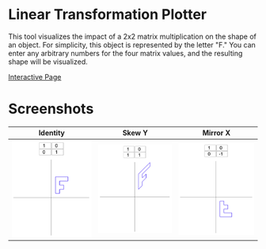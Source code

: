 # Linear Transformation Plotter

This tool visualizes the impact of a 2x2 matrix multiplication on the shape of an object.
For simplicity, this object is represented by the letter "F."
You can enter any arbitrary numbers for the four matrix values, and the resulting shape will be visualized.

 [Interactive Page](https://lischilpp.github.io/Linear-Transformation-Plotter)

# Screenshots
Identity |  Skew Y | Mirror X
:-------------------------:|:-------------------------:|:-------------------------:
![Identity transformation](screenshots/identity.png)  |  ![Skew-Y transformation](screenshots/skew_y.png) | ![Mirror-X transformation](screenshots/mirror_x.png)
